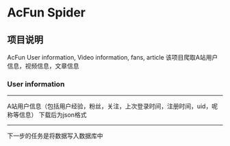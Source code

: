 # AcFun Spider

## 项目说明
AcFun User information, Video information, fans, article
该项目爬取A站用户信息，视频信息，文章信息

### User information
---------------------------------------------------------------------------------------
A站用户信息（包括用户经验，粉丝，关注，上次登录时间，注册时间，uid，呢称等信息）
下载后为json格式

---------------------------------------------------------------------------------------
下一步的任务是将数据写入数据库中
